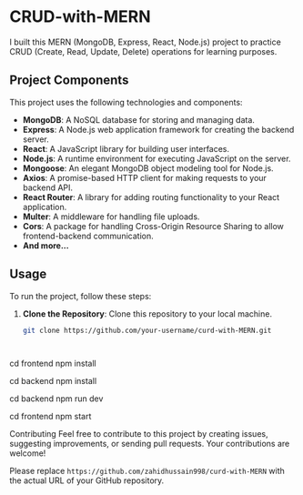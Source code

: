 # CRUD-with-MERN

I built this MERN (MongoDB, Express, React, Node.js) project to practice CRUD (Create, Read, Update, Delete) operations for learning purposes.

## Project Components

This project uses the following technologies and components:

- **MongoDB**: A NoSQL database for storing and managing data.
- **Express**: A Node.js web application framework for creating the backend server.
- **React**: A JavaScript library for building user interfaces.
- **Node.js**: A runtime environment for executing JavaScript on the server.
- **Mongoose**: An elegant MongoDB object modeling tool for Node.js.
- **Axios**: A promise-based HTTP client for making requests to your backend API.
- **React Router**: A library for adding routing functionality to your React application.
- **Multer**: A middleware for handling file uploads.
- **Cors**: A package for handling Cross-Origin Resource Sharing to allow frontend-backend communication.
- **And more...**

## Usage

To run the project, follow these steps:

1. **Clone the Repository**: Clone this repository to your local machine.

   ```bash
   git clone https://github.com/your-username/curd-with-MERN.git




cd frontend
npm install

cd backend
npm install

cd backend
npm run dev

cd frontend
npm start


Contributing
Feel free to contribute to this project by creating issues, suggesting improvements, or sending pull requests. Your contributions are welcome!



Please replace `https://github.com/zahidhussain998/curd-with-MERN` with the actual URL of your GitHub repository.


